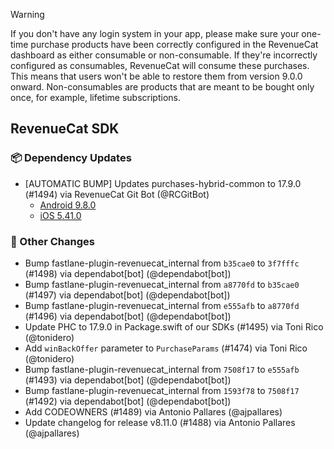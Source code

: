 > [!WARNING]  
> If you don't have any login system in your app, please make sure your one-time purchase products have been correctly configured in the RevenueCat dashboard as either consumable or non-consumable. If they're incorrectly configured as consumables, RevenueCat will consume these purchases. This means that users won't be able to restore them from version 9.0.0 onward.
> Non-consumables are products that are meant to be bought only once, for example, lifetime subscriptions.


## RevenueCat SDK
### 📦 Dependency Updates
* [AUTOMATIC BUMP] Updates purchases-hybrid-common to 17.9.0 (#1494) via RevenueCat Git Bot (@RCGitBot)
  * [Android 9.8.0](https://github.com/RevenueCat/purchases-android/releases/tag/9.8.0)
  * [iOS 5.41.0](https://github.com/RevenueCat/purchases-ios/releases/tag/5.41.0)

### 🔄 Other Changes
* Bump fastlane-plugin-revenuecat_internal from `b35cae0` to `3f7fffc` (#1498) via dependabot[bot] (@dependabot[bot])
* Bump fastlane-plugin-revenuecat_internal from `a8770fd` to `b35cae0` (#1497) via dependabot[bot] (@dependabot[bot])
* Bump fastlane-plugin-revenuecat_internal from `e555afb` to `a8770fd` (#1496) via dependabot[bot] (@dependabot[bot])
* Update PHC to 17.9.0 in Package.swift of our SDKs (#1495) via Toni Rico (@tonidero)
* Add `winBackOffer` parameter to `PurchaseParams` (#1474) via Toni Rico (@tonidero)
* Bump fastlane-plugin-revenuecat_internal from `7508f17` to `e555afb` (#1493) via dependabot[bot] (@dependabot[bot])
* Bump fastlane-plugin-revenuecat_internal from `1593f78` to `7508f17` (#1492) via dependabot[bot] (@dependabot[bot])
* Add CODEOWNERS (#1489) via Antonio Pallares (@ajpallares)
* Update changelog for release v8.11.0 (#1488) via Antonio Pallares (@ajpallares)
